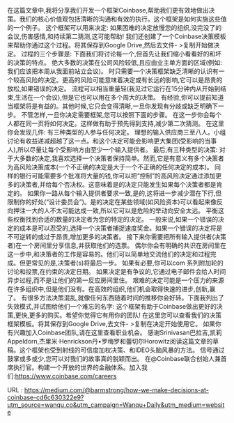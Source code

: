 在这篇文章中,我将分享我们开发一个框架Coinbase,帮助我们更有效地做出决策。我们的核心价值观包括清晰的沟通和有效的执行。这个框架是如何实施这些值的一个例子。 
 这个框架可以用来决定: 
 如果困难的决定放慢您的组织,没完没了的会议,伤害感情,和持续第二猜测,这可能帮助! 
 我们还创建了一个Coinbase决策模板来帮助你通过这个过程。将其保存到Google Drive,然后去文件- >复制开始做决定。 
 过程的三个步骤是: 
 下面我们将讨论每一个,但首先让我们缩小看看好的和坏的决策的特点。 
 绝大多数的决策在公司风险较低,且应由业主单方面的区域(例如:我们应该把本周从我面前站立会议)。 
 时只需要一个决策框架缺乏清晰的认识有一个较高风险的决定。更高的风险可能意味着决定或有长远的影响,它可以是昂贵的放松,如果错误的决定。 
 流程可以相当重量轻(我见过它运行在15分钟内从开始到结束,生活在一个会议),但是它也可以用在多个周大的决策。 
 有经验,你可以提前知道当框架将是有益的。其他时候,它只会变得清晰,一旦你发现有分歧或缺乏明确下一步。 
 不管怎样,一旦你决定需要框架,您可以按照下面的步骤。 
 在这一步你会每个人都在同一页将如何决定。这样做有助于预先得到支持,减少第二次猜测。 
 在这里你会发现几件: 
 有三种类型的人参与任何决定。 
 理想的输入供应商三至八人。小组讨论有收益递减超越了这一点。和这个决定可能会影响更大集团(受影响的当事人),所以尽量让每个受影响方由至少一个输入提供者。 
 最后,有三种类型的决策: 
 对于大多数的决定,我喜欢选择一个决策者保持简单。然而,它是有意义有多个决策者为高风险决策成本(一个不正确的决定是大于一个不正确的任何决定的成本)。 
 同样的银行可能需要多个批准将大量的钱,你可以把“控制”的高风险决定通过添加更多的决策者,并给每个否决权。这意味着是的决定只能发生如果每个决策者都是肯定的。 
 如果你一路从每个输入提供者要求一致,是的,这将进一步减少潜在下行,但限制你的好处(“设计委员会”)。是的决定在某些领域(如风险资本)可以看起来像反向押注一大的人不太可能达成一致,所以它可以是危险的举动向安全太远。 
 平衡这些权衡找到合适的数量的决定者为您的特定的决定。 
 一般来说,如果一个错误的决定的成本是可以忍受的,选择一个决策者捕捉速度奖金。如果一个错误的决定将是不可逆转的或过于昂贵,增加更多的决策者。 
 接下来你需要把所有输入提供者(决策者)在一个房间里分享信息,并获取他们的选票。 
 偶尔你会有明确的共识在房间里在这一步中,和决策者的工作是容易的。他们可以简单地交流他们的决定和过程完成。但更常见的是,决策者(s)将最后一步。 
 如果有必要,你可以com 
 系列附加轮的讨论和投票,在约束的决定日期。 
 如果决定是有争议的,它通过电子邮件会给人时间异步过程,而不是让他们的第一反应房间里住。 
 艰难的决定可能是一个压力的来源在许多组织中,但是他们没有。在高效的组织,他们机会取得快速的进步,创新,赢了。 
 有很多方法决策混乱,就像任何东西随着时间的推移你会好转。下面我列出了失效模式,并试图给他们一个难忘的名字: 
 这个框架有助于Coinbase做出更好的决策,更快,更多的购买。希望你觉得它有用你的团队! 
 在这里您可以查看我们的决策框架模板。将其保存到Google Drive,去文件- >复制在决定开始使用它。 
 如果你有兴趣加入Coinbase团队,请在这里查看职业机会。 
 感谢Srinivasan巴拉吉,凯莉Appeldorn,杰里米·Henrickson丹•罗梅罗和蕾切尔Horowitz阅读这篇文章的草稿。这个框架也受到射线的可信度加权决策、和IDEO头脑风暴的方法。 
 信号通过鼓掌或多或少,您可以对我们的故事真的脱颖而出。 
 在@Coinbase联合创始人兼首席执行官。构建一个开放的世界的金融体系。加入我们:https://www.coinbase.com/careers 
  
   
  URL : https://medium.com/@barmstrong/how-we-make-decisions-at-coinbase-cd6c630322e9?utm_source=wanqu.co&utm_campaign=Wanqu+Daily&utm_medium=website